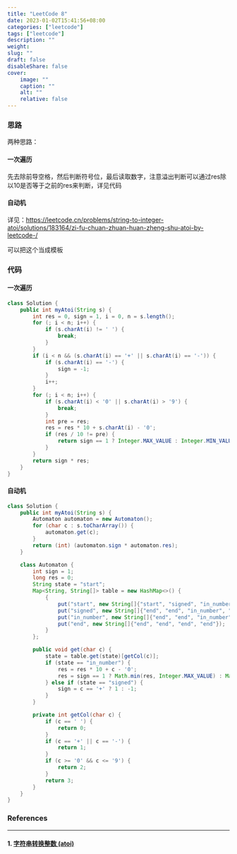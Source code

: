 ```yaml
---
title: "LeetCode 8"
date: 2023-01-02T15:41:56+08:00
categories: ["leetcode"]
tags: ["leetcode"]
description: ""
weight:
slug: ""
draft: false
disableShare: false
cover:
    image: ""
    caption: ""
    alt: ""
    relative: false
---
```


### 思路

两种思路：

#### 一次遍历

先去除前导空格，然后判断符号位，最后读取数字，注意溢出判断可以通过res除以10是否等于之前的res来判断，详见代码

#### 自动机

详见：<https://leetcode.cn/problems/string-to-integer-atoi/solutions/183164/zi-fu-chuan-zhuan-huan-zheng-shu-atoi-by-leetcode-/>

可以把这个当成模板

### 代码

#### 一次遍历

```java
class Solution {
    public int myAtoi(String s) {
        int res = 0, sign = 1, i = 0, n = s.length();
        for (; i < n; i++) {
            if (s.charAt(i) != ' ') {
                break;
            }
        }
        if (i < n && (s.charAt(i) == '+' || s.charAt(i) == '-')) {
            if (s.charAt(i) == '-') {
                sign = -1;
            }
            i++;
        }
        for (; i < n; i++) {
            if (s.charAt(i) < '0' || s.charAt(i) > '9') {
                break;
            }
            int pre = res;
            res = res * 10 + s.charAt(i) - '0';
            if (res / 10 != pre) {
                return sign == 1 ? Integer.MAX_VALUE : Integer.MIN_VALUE;
            }
        }
        return sign * res;
    }
}
```

#### 自动机

```java
class Solution {
    public int myAtoi(String s) {
        Automaton automaton = new Automaton();
        for (char c : s.toCharArray()) {
            automaton.get(c);
        }
        return (int) (automaton.sign * automaton.res);
    }

    class Automaton {
        int sign = 1;
        long res = 0;
        String state = "start";
        Map<String, String[]> table = new HashMap<>() {
            {
                put("start", new String[]{"start", "signed", "in_number", "end"});
                put("signed", new String[]{"end", "end", "in_number", "end"});
                put("in_number", new String[]{"end", "end", "in_number", "end"});
                put("end", new String[]{"end", "end", "end", "end"});
            }
        };

        public void get(char c) {
            state = table.get(state)[getCol(c)];
            if (state == "in_number") {
                res = res * 10 + c - '0';
                res = sign == 1 ? Math.min(res, Integer.MAX_VALUE) : Math.min(res, -(long) Integer.MIN_VALUE);
            } else if (state == "signed") {
                sign = c == '+' ? 1 : -1;
            }
        }

        private int getCol(char c) {
            if (c == ' ') {
                return 0;
            }
            if (c == '+' || c == '-') {
                return 1;
            }
            if (c >= '0' && c <= '9') {
                return 2;
            }
            return 3;
        }
    }
}
```

### References

---

#### 1. [字符串转换整数 (atoi)](https://leetcode.cn/problems/string-to-integer-atoi/)
